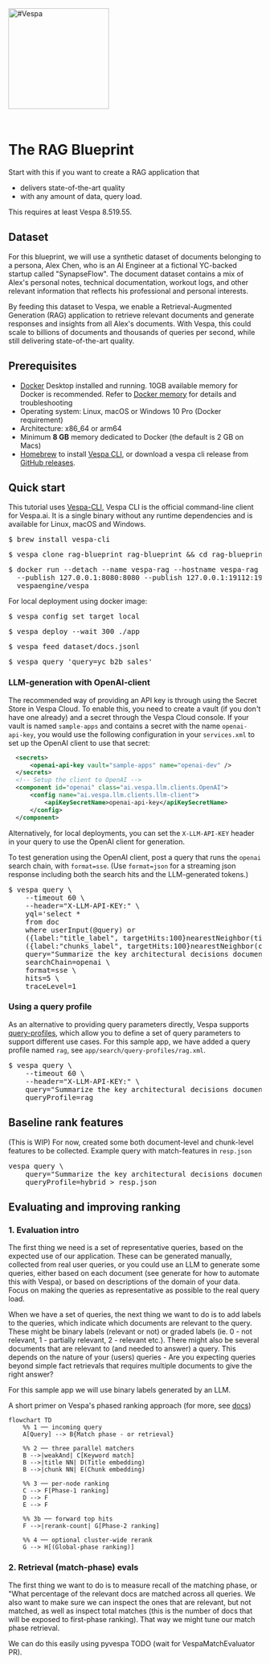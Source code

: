 <!-- Copyright Vespa.ai. Licensed under the terms of the Apache 2.0 license. See LICENSE in the project root.-->

<picture>
  <source media="(prefers-color-scheme: dark)" srcset="https://assets.vespa.ai/logos/Vespa-logo-green-RGB.svg">
  <source media="(prefers-color-scheme: light)" srcset="https://assets.vespa.ai/logos/Vespa-logo-dark-RGB.svg">
  <img alt="#Vespa" width="200" src="https://assets.vespa.ai/logos/Vespa-logo-dark-RGB.svg" style="margin-bottom: 25px;">
</picture>

# The RAG Blueprint

Start with this if you want to create a RAG application that
* delivers state-of-the-art quality
* with any amount of data, query load.

This requires at least Vespa 8.519.55.

## Dataset

For this blueprint, we will use a synthetic dataset of documents belonging to a persona, Alex Chen, who is an AI Engineer at a fictional YC-backed startup called "SynapseFlow". The document dataset contains a mix of Alex's personal notes, technical documentation, workout logs, and other relevant information that reflects his professional and personal interests.

By feeding this dataset to Vespa, we enable a Retrieval-Augmented Generation (RAG) application to retrieve relevant documents and generate responses and insights from all Alex's documents. With Vespa, this could scale to billions of documents and thousands of queries per second, while still delivering state-of-the-art quality.

## Prerequisites

* [Docker](https://www.docker.com/) Desktop installed and running. 10GB available memory for Docker is recommended.
  Refer to [Docker memory](https://docs.vespa.ai/en/operations-selfhosted/docker-containers.html#memory)
  for details and troubleshooting
* Operating system: Linux, macOS or Windows 10 Pro (Docker requirement)
* Architecture: x86_64 or arm64
* Minimum **8 GB** memory dedicated to Docker (the default is 2 GB on Macs)
* [Homebrew](https://brew.sh/) to install [Vespa CLI](https://docs.vespa.ai/en/vespa-cli.html), or download
  a vespa cli release from [GitHub releases](https://github.com/vespa-engine/vespa/releases).

## Quick start

This tutorial uses [Vespa-CLI](https://docs.vespa.ai/en/vespa-cli.html),
Vespa CLI is the official command-line client for Vespa.ai.
It is a single binary without any runtime dependencies and is available for Linux, macOS and Windows.

<pre>
$ brew install vespa-cli
</pre>

<pre data-test="exec">
$ vespa clone rag-blueprint rag-blueprint && cd rag-blueprint
</pre>

<pre data-test="exec">
$ docker run --detach --name vespa-rag --hostname vespa-rag \
  --publish 127.0.0.1:8080:8080 --publish 127.0.0.1:19112:19112 --publish 127.0.0.1:19071:19071 \
  vespaengine/vespa
</pre>

For local deployment using docker image:
<pre data-test="exec">
$ vespa config set target local
</pre>

<pre data-test="exec">
$ vespa deploy --wait 300 ./app
</pre>

<pre data-test="exec">
$ vespa feed dataset/docs.jsonl
</pre>

<pre data-test="exec" data-test-assert-contains="yc_b2b_sales_workshop_notes.md">
$ vespa query 'query=yc b2b sales'
</pre>

### LLM-generation with OpenAI-client

The recommended way of providing an API key is through using the Secret Store in Vespa Cloud.
To enable this, you need to create a vault (if you don't have one already) and a secret through the Vespa Cloud console. If your vault is named `sample-apps` and contains a secret with the name `openai-api-key`, you would use the following configuration in your `services.xml` to set up the OpenAI client to use that secret:

```xml
  <secrets>
      <openai-api-key vault="sample-apps" name="openai-dev" />
  </secrets>
  <!-- Setup the client to OpenAI -->
  <component id="openai" class="ai.vespa.llm.clients.OpenAI">
      <config name="ai.vespa.llm.clients.llm-client">
          <apiKeySecretName>openai-api-key</apiKeySecretName>
      </config>
  </component>
```

Alternatively, for local deployments, you can set the `X-LLM-API-KEY` header in your query to use the OpenAI client for generation.

To test generation using the OpenAI client, post a query that runs the `openai` search chain, with `format=sse`. (Use `format=json` for a streaming json response including both the search hits and the LLM-generated tokens.)
<pre>
$ vespa query \
    --timeout 60 \
    --header="X-LLM-API-KEY:<your-api-key>" \
    yql='select *
    from doc
    where userInput(@query) or
    ({label:"title_label", targetHits:100}nearestNeighbor(title_embedding, embedding)) or
    ({label:"chunks_label", targetHits:100}nearestNeighbor(chunk_embeddings, embedding))' \
    query="Summarize the key architectural decisions documented for SynapseFlow's v0.2 release." \
    searchChain=openai \
    format=sse \
    hits=5 \
    traceLevel=1
</pre>

### Using a query profile

As an alternative to providing query parameters directly, Vespa supports [query-profiles](https://docs.vespa.ai/en/query-profiles.html?mode=selfhosted#using-a-query-profile), which allow you to define a set of query parameters to support different use cases. 
For this sample app, we have added a query profile named `rag`, see `app/search/query-profiles/rag.xml`.

<pre>
$ vespa query \
    --timeout 60 \
    --header="X-LLM-API-KEY:<your-api-key>" \
    query="Summarize the key architectural decisions documented for SynapseFlow's v0.2 release." \
    queryProfile=rag
</pre>

## Baseline rank features

(This is WIP)
For now, created some both document-level and chunk-level features to be collected.
Example query with match-features in `resp.json`
<pre>
vespa query \
    query="Summarize the key architectural decisions documented for SynapseFlow's v0.2 release." \
    queryProfile=hybrid > resp.json
</pre>

## Evaluating and improving ranking

### 1. Evaluation intro

The first thing we need is a set of representative queries, based on the expected use of our application. These can be generated manually, collected from real user queries, or you could use an LLM to generate some queries, either based on each document (see generate for how to automate this with Vespa), or based on descriptions of the domain of your data. Focus on making the queries as representative as possible to the real query load.

When we have a set of queries, the next thing we want to do is to add labels to the queries, which indicate which documents are relevant to the query. These might be binary labels (relevant or not) or graded labels (ie. 0 - not relevant, 1 - partially relevant, 2 - relevant etc.).
There might also be several documents that are relevant to (and needed to answer) a query. This depends on the nature of your (users) queries - Are you expecting queries beyond simple fact retrievals that requires multiple documents to give the right answer? 

For this sample app we will use binary labels generated by an LLM.

A short primer on Vespa's phased ranking approach (for more, see [docs](https://docs.vespa.ai/en/phased-ranking.html))

```mermaid
flowchart TD
    %% 1 ── incoming query
    A[Query] --> B{Match phase - or retrieval}

    %% 2 ── three parallel matchers
    B -->|weakAnd| C[Keyword match]
    B -->|title NN| D(Title embedding)
    B -->|chunk NN| E(Chunk embedding)

    %% 3 ── per-node ranking
    C --> F[Phase-1 ranking]
    D --> F
    E --> F

    %% 3b ── forward top hits
    F -->|rerank-count| G[Phase-2 ranking]

    %% 4 ── optional cluster-wide rerank
    G --> H[(Global-phase ranking)]
```

### 2. Retrieval (match-phase) evals

The first thing we want to do is to measure recall of the matching phase, or "What percentage of the relevant docs are matched across all queries. We also want to make sure we can inspect the ones that are relevant, but not matched, as well as inspect total matches (this is the number of docs that will be exposed to first-phase ranking). That way we might tune our match phase retrieval. 

We can do this easily using pyvespa TODO (wait for VespaMatchEvaluator PR). 
